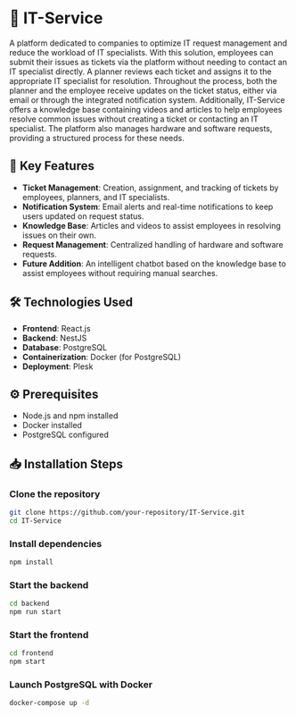 # 🚀 IT-Service

A platform dedicated to companies to optimize IT request management and reduce the workload of IT specialists. With this solution, employees can submit their issues as tickets via the platform without needing to contact an IT specialist directly.
A planner reviews each ticket and assigns it to the appropriate IT specialist for resolution. Throughout the process, both the planner and the employee receive updates on the ticket status, either via email or through the integrated notification system.
Additionally, IT-Service offers a knowledge base containing videos and articles to help employees resolve common issues without creating a ticket or contacting an IT specialist.
The platform also manages hardware and software requests, providing a structured process for these needs.

## 🌟 Key Features

- **Ticket Management**: Creation, assignment, and tracking of tickets by employees, planners, and IT specialists.
- **Notification System**: Email alerts and real-time notifications to keep users updated on request status.
- **Knowledge Base**: Articles and videos to assist employees in resolving issues on their own.
- **Request Management**: Centralized handling of hardware and software requests.
- **Future Addition**: An intelligent chatbot based on the knowledge base to assist employees without requiring manual searches.

## 🛠️ Technologies Used

- **Frontend**: React.js  
- **Backend**: NestJS  
- **Database**: PostgreSQL  
- **Containerization**: Docker (for PostgreSQL)  
- **Deployment**: Plesk  

## ⚙ Prerequisites

- Node.js and npm installed  
- Docker installed  
- PostgreSQL configured  

## 📥 Installation Steps

### Clone the repository
```bash
git clone https://github.com/your-repository/IT-Service.git
cd IT-Service
```
### Install dependencies
```bash
npm install
```
### Start the backend
```bash
cd backend
npm run start
```
### Start the frontend
```bash
cd frontend
npm start
```
### Launch PostgreSQL with Docker
```bash
docker-compose up -d
```


